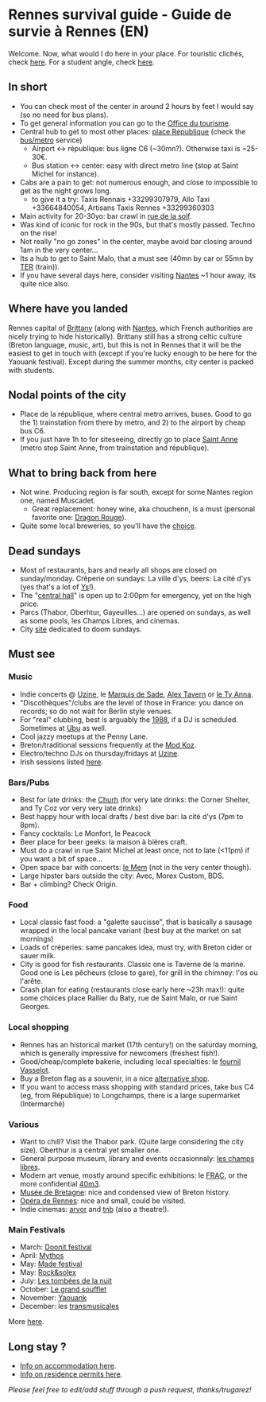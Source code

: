 # Rennes survival guide - Guide de survie à Rennes (EN)

<!--![Alt text](https://blog.hutong-school.com/wp-content/uploads/2017/08/Survival-Guide-Sticker.jpg)-->

Welcome. Now, what would I do here in your place.
For touristic clichés, check [here](https://www.brittanytourism.com/destinations/the-10-destinations/rennes-and-brittanys-historic-gateways/rennes/). For a student angle, check [here](https://rennes.esnfrance.org/guide-de-survie-%C3%A0-rennes).

## In short

  - You can check most of the center in around 2 hours by feet I would say (so no need for bus plans).
  - To get general information you can go to the [Office du tourisme](https://www.tourisme-rennes.com/en/).
  - Central hub to get to most other places: [place République](https://www.openstreetmap.org/#map=19/48.10965/-1.67918) (check the [bus/metro](https://www.star.fr/) service)
    - Airport <-> république: bus ligne C6 (~30mn?). Otherwise taxi is ~25-30€.
    - Bus station <-> center: easy with direct metro line (stop at Saint Michel for instance).
  - Cabs are a pain to get: not numerous enough, and close to impossible to get as the night grows long.
    - to give it a try: Taxis Rennais +33299307979, Allo Taxi +33664840054, Artisans Taxis Rennes +33299360303
  - Main activity for 20-30yo: bar crawl in [rue de la soif](https://www.tourisme-rennes.com/en/discover-rennes/history-rennes/drinkers-alley-rennes/).
  - Was kind of iconic for rock in the 90s, but that's mostly passed. Techno on the rise!
  - Not really "no go zones" in the center, maybe avoid bar closing around 1am in the very center...
  - Its a hub to get to Saint Malo, that a must see (40mn by car or 55mn by [TER](https://www.sncf-connect.com/train/horaires/rennes/saint-malo) (train)).
  - If you have several days here, consider visiting [Nantes](https://en.wikipedia.org/wiki/Nantes) ~1 hour away, its quite nice also.

## Where have you landed

Rennes capital of [Brittany](https://en.wikipedia.org/wiki/Brittany) (along with [Nantes](https://en.wikipedia.org/wiki/Nantes), which French authorities are nicely trying to hide historically).
Brittany still has a strong celtic culture (Breton language, music, art), but this is not in Rennes that it will be the easiest to get in touch with (except if you're lucky enough to be here for the Yaouank festival). Except during the summer months, city center is packed with students.

## Nodal points of the city
  - Place de la république, where central metro arrives, buses. Good to go the 1) trainstation from there by metro, and 2) to the airport by cheap bus C6.
  - If you just have 1h to for siteseeing, directly go to place [Saint Anne](https://osm.org/go/eri08~5~a) (metro stop Saint Anne, from trainstation and république).

## What to bring back from here
  - Not wine. Producing region is far south, except for some Nantes region one, named Muscadet. 
      - Great replacement: honey wine, aka chouchenn, is a must (personal favorite one: [Dragon Rouge](https://dragonrouge.bzh)).
  - Quite some local breweries, so you'll have the [choice](https://www.bieresbretonnes.fr/brasseries/).

## Dead sundays
  - Most of restaurants, bars and nearly all shops are closed on sunday/monday. Crêperie on sundays: La ville d'ys, beers: La cité d'ys (yes that's a lot of [Ys](https://en.wikipedia.org/wiki/Ys)!).
  - The "[central hall](https://metropole.rennes.fr/organisme/la-criee-halle-centrale-659)" is open up to 2:00pm for emergency, yet on the high price.
  - Parcs (Thabor, Oberhtur, Gayeuilles...) are opened on sundays, as well as some pools, les Champs Libres, and cinemas.
  - City [site](https://dimanche.rennes.fr/) dedicated to doom sundays.

## Must see

### Music
  - Indie concerts @ [Uzine](https://uzine.bar/), le [Marquis de Sade](https://www.facebook.com/Le-Marquis-de-Sade-158854437480238/), [Alex Tavern](https://www.facebook.com/alexstavernrennes/) or [le Ty Anna](https://www.facebook.com/tyannarennes/).
  - "Discothèques"/clubs are the level of those in France: you dance on records; so do not wait for Berlin style venues.
  - For "real" clubbing, best is arguably the [1988](https://www.1988liveclub.com/), if a DJ is scheduled. Sometimes at [Ubu](https://fr-fr.facebook.com/UbuClubRennes/) as well.
  - Cool jazzy meetups at the Penny Lane.
  - Breton/traditional sessions frequently at the [Mod Koz](https://fr-fr.facebook.com/sessionmodkoz/).
  - Electro/techno DJs on thursday/fridays at [Uzine](https://uzine.bar/).
  - Irish sessions listed [here](https://thesession.org).

### Bars/Pubs
  - Best for late drinks: the [Churh](https://www.facebook.com/pollen.rennes) (for very late drinks: the Corner Shelter, and Ty Coz vor very very late drinks)
  - Best happy hour with local drafts / best dive bar: la cité d'ys (7pm to 8pm).
  - Fancy cocktails: Le Monfort, le Peacock
  - Beer place for beer geeks: la maison à bières craft.
  - Must do a crawl in rue Saint Michel at least once, not to late (<11pm) if you want a bit of space... 
  - Open space bar with concerts: [le Mem](https://www.lemem.fr/) (not in the very center though).
  - Large hipster bars outside the city: Avec, Morex Custom, BDS.
  - Bar + climbing? Check Origin.

### Food
  - Local classic fast food: a "galette saucisse", that is basically a sausage wrapped in the local pancake variant (best buy at the market on sat mornings)
  - Loads of créperies: same pancakes idea, must try, with Breton cider or sauer milk.
  - City is good for fish restaurants. Classic one is Taverne de la marine. Good one is Les pêcheurs (close to gare), for grill in the chimney: l'os ou l'arête.
  - Crash plan for eating (restaurants close early here ~23h max!): quite some choices place Rallier du Baty, rue de Saint Malo, or rue Saint Georges.

### Local shopping
  - Rennes has an historical market (17th century!) on the saturday morning, which is generally impressive for newcomers (freshest fish!).
  - Good/cheap/complete bakerie, including local specialties: le [fournil Vasselot](https://www.tripadvisor.fr/Restaurant_Review-g187103-d8605434-Reviews-Le_Fournil_Vasselot-Rennes_Ille_et_Vilaine_Brittany.html).
  - Buy a Breton flag as a souvenir, in a nice [alternative shop](https://disuj.bigcartel.com/).
  - If you want to access mass shopping with standard prices, take bus C4 (eg, from République) to Longchamps, there is a large supermarket (Intermarché)

### Various
  - Want to chill? Visit the Thabor park. (Quite large considering the city size). Oberthur is a central yet smaller one.
  - General purpose museum, library and events occasionnaly: [les champs libres](https://www.leschampslibres.fr/).
  - Modern art venue, mostly around specific exhibitions: le [FRAC](https://www.fracbretagne.fr/en/), or the more confidential [40m3](https://www.facebook.com/40mcube/).
  - [Musée de Bretagne](https://www.musee-bretagne.fr/): nice and condensed view of Breton history.
  - [Opéra de Rennes](https://opera-rennes.fr/fr): nice and small, could be visited.
  - Indie cinemas: [arvor](https://www.cinema-arvor.fr/) and [tnb](https://www.t-n-b.fr/) (also a theatre!).

### Main Festivals
  - March: [Doonit festival](https://fr-fr.facebook.com/dooinitfestival/)
  - April: [Mythos](https://www.festival-mythos.com/)
  - May: [Made festival](https://www.facebook.com/madefestivalrennes/)
  - May: [Rock&solex](https://rocknsolex.fr/)
  - July: [Les tombées de la nuit](https://www.lestombeesdelanuit.com/en/)
  - October: [Le grand soufflet](https://www.legrandsoufflet.fr/)
  - November: [Yaouank](https://yaouank.bzh/)
  - December: les [transmusicales](https://www.lestrans.com/)
  
  More [here](https://www.tourisme-rennes.com/fr/organiser-mon-sejour/nous-vous-conseillons/infos-pratiques/calendrier-festivals-bretagne/).
  
## Long stay ?
  - [Info on accommodation here](https://cmi.univ-rennes.fr/en/faqs/faqs-accomodation).
  - [Info on residence permits here](https://cmi.univ-rennes.fr/en/faqs/faqs-residence-permit).
  
  _Please feel free to edit/add stuff through a push request, thanks/trugarez!_


